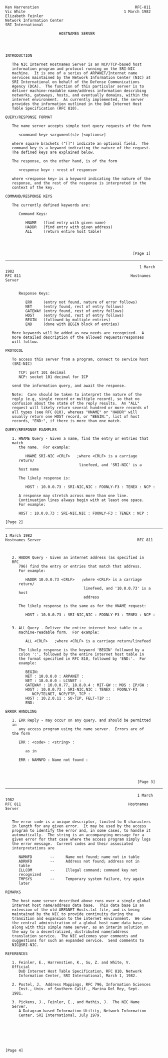     Ken Harrenstien                                           RFC-811
    Vic White                                            1 March 1982
    Elizabeth Feinler
    Network Information Center
    SRI International

                            HOSTNAMES SERVER




    INTRODUCTION

       The NIC Internet Hostnames Server is an NCP/TCP-based host
       information program and protocol running on the SRI-NIC
       machine.  It is one of a series of ARPANET/Internet name
       services maintained by the Network Information Center (NIC) at
       SRI International on behalf of the Defense Communications
       Agency (DCA).  The function of this particular server is to
       deliver machine-readable name/address information describing
       networks, gateways, hosts, and eventually domains, within the
       internet environment.  As currently implemented, the server
       provides the information outlined in the DoD Internet Host
       Table Specification (RFC 810).

    QUERY/RESPONSE FORMAT

       The name server accepts simple text query requests of the form

          <command key> <argument(s)> [<options>]

       where square brackets ("[]") indicate an optional field.  The
       command key is a keyword indicating the nature of the request.
       The defined keys are explained below.

       The response, on the other hand, is of the form

          <response key> : <rest of response>

       where <response key> is a keyword indicating the nature of the
       response, and the rest of the response is interpreted in the
       context of the key.

    COMMAND/RESPONSE KEYS

       The currently defined keywords are:

          Command Keys:

             HNAME   (find entry with given name)
             HADDR   (find entry with given address)
             ALL     (return entire host table)




                                                             [Page 1]

------------------------------------------------------------------------

``` newpage
                                                            1 March 1982
RFC 811                                                 Hostnames Server


      Response Keys:

         ERR     (entry not found, nature of error follows)
         NET     (entry found, rest of entry follows)
         GATEWAY (entry found, rest of entry follows)
         HOST    (entry found, rest of entry follows)
         BEGIN   (followed by multiple entries)
         END     (done with BEGIN block of entries)

   More keywords will be added as new needs are recognized.  A
   more detailed description of the allowed requests/responses
   will follow.

PROTOCOL

   To access this server from a program, connect to service host
   (SRI-NIC)

      TCP: port 101 decimal
      NCP: socket 101 decimal for ICP

   send the information query, and await the response.

   Note:  Care should be taken to interpret the nature of the
   reply (e.g, single record or multiple record), so that no
   confusion about the state of the reply results.  An "ALL"
   request will likely return several hundred or more records of
   all types (see RFC 810), whereas "HNAME" or "HADDR" will
   usually return one HOST record, or "BEGIN:", list of host
   records, "END:", if there is more than one match.

QUERY/RESPONSE EXAMPLES

   1. HNAME Query - Given a name, find the entry or entries that
   match
      the name.  For example:

         HNAME SRI-NIC <CRLF>   ;where <CRLF> is a carriage
      return/
                                 linefeed, and 'SRI-NIC' is a
      host name

      The likely response is:

         HOST : 10.0.0.73 : SRI-NIC,NIC : FOONLY-F3 : TENEX : NCP :

      A response may stretch across more than one line.
      Continuation lines always begin with at least one space.
      For example:

      HOST : 10.0.0.73 : SRI-NIC,NIC : FOONLY-F3 : TENEX : NCP :

[Page 2]
```

------------------------------------------------------------------------

``` newpage
1 March 1982
Hostnames Server                                           RFC 811



   2. HADDR Query - Given an internet address (as specified in
   RFC
      796) find the entry or entries that match that address.
      For example:

         HADDR 10.0.0.73 <CRLF>   ;where <CRLF> is a carriage
      return/
                                   linefeed, and '10.0.0.73' is a
      host
                                   address

      The likely response is the same as for the HNAME request:

         HOST : 10.0.0.73 : SRI-NIC,NIC : FOONLY-F3 : TENEX : NCP :


   3. ALL Query - Deliver the entire internet host table in a
      machine-readable form.  For example:

         ALL <CRLF>   ;where <CRLF> is a carriage return/linefeed

      The likely response is the keyword 'BEGIN' followed by a
      colon ':', followed by the entire internet host table in
      the format specified in RFC 810, followed by 'END:'.  For
      example:

         BEGIN:
         NET : 10.0.0.0 : ARPANET :
         NET : 18.0.0.0 : LCSNET :
         GATEWAY : 10.0.0.77, 18.8.0.4 : MIT-GW :: MOS : IP/GW :
         HOST : 10.0.0.73 : SRI-NIC,NIC : TENEX : FOONLY-F3
            NCP/TELNET, NCP/FTP, TCP :
         HOST : 10.2.0.11 : SU-TIP, FELT-TIP ::
         END:

ERROR HANDLING

   1. ERR Reply - may occur on any query, and should be permitted
   in
      any access program using the name server.  Errors are of
   the form

      ERR : <code> : <string> :

         as in

      ERR : NAMNFD : Name not found :




                                                           [Page 3]
```

------------------------------------------------------------------------

``` newpage
                                                           1 March 1982
RFC 811                                                Hostnames Server


   The error code is a unique descriptor, limited to 8 characters
   in length for any given error.  It may be used by the access
   program to identify the error and, in some cases, to handle it
   automatically.  The string is an accompanying message for a
   given error for that case where the access program simply logs
   the error message.  Current codes and their associated
   interpretations are

      NAMNFD        --     Name not found; name not in table
      ADRNFD        --     Address not found; address not in
      table
      ILLCOM        --     Illegal command; command key not
      recognized
      TMPSYS        --     Temporary system failure, try again
      later

REMARKS

   The host name server described above runs over a single global
   internet host name/address data base.  This data base is an
   extension of the old ARPANET Hosts.txt file, and is being
   maintained by the NIC to provide continuity during the
   transition and expansion to the internet environment.  We view
   the central administration of a global host name data base,
   along with this simple name server, as an interim solution on
   the way to a decentralized, distributed name/address
   translation service.  The NIC welcomes your comments and
   suggestions for such an expanded service.  Send comments to
   NIC@SRI-NIC.

REFERENCES

   1. Feinler, E., Harrenstien, K., Su, Z. and White, V.
   Official
      DoD Internet Host Table Specification, RFC 810, Network
      Information Center, SRI International, March 1, 1982.

   2. Postel, J.  Address Mappings, RFC 796, Information Sciences
      Inst., Univ. of Southern Calif., Marina Del Rey, Sept.
   1981.

   3. Pickens, J., Feinler, E., and Mathis, J.  The NIC Name
   Server,
      A Datagram-based Information Utility, Network Information
      Center, SRI International, July 1979.







[Page 4]
```
